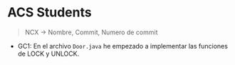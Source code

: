 # ACS Students

> NCX -> Nombre, Commit, Numero de commit
- GC1:
En el archivo `Door.java` he empezado a implementar las funciones de LOCK y UNLOCK.